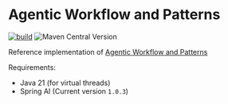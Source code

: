 # Agentic Workflow and Patterns

[![build](https://github.com/JavaAIDev/agentic-patterns/actions/workflows/build.yaml/badge.svg)](https://github.com/JavaAIDev/agentic-patterns/actions/workflows/build.yaml)
![Maven Central Version](https://img.shields.io/maven-central/v/com.javaaidev.agenticpatterns/agentic-patterns)

Reference implementation of [Agentic Workflow and Patterns](https://javaaidev.com/docs/agentic-patterns/intro/)

Requirements:

- Java 21 (for virtual threads)
- Spring AI (Current version `1.0.3`)